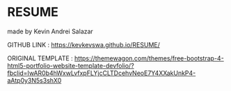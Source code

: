 # RESUME
made by Kevin Andrei Salazar

GITHUB LINK : https://kevkevswa.github.io/RESUME/

ORIGINAL TEMPLATE : https://themewagon.com/themes/free-bootstrap-4-html5-portfolio-website-template-devfolio/?fbclid=IwAR0b4hWxwLvfxpFLYjcCLTDcehvNeoE7Y4XXakUnkP4-aAtp0y3N5s3shX0
